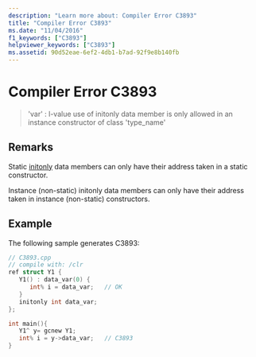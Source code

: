 ```yaml
---
description: "Learn more about: Compiler Error C3893"
title: "Compiler Error C3893"
ms.date: "11/04/2016"
f1_keywords: ["C3893"]
helpviewer_keywords: ["C3893"]
ms.assetid: 90d52eae-6ef2-4db1-b7ad-92f9e8b140fb
---
```

# Compiler Error C3893

> 'var' : l-value use of initonly data member is only allowed in an instance constructor of class 'type_name'

## Remarks

Static [initonly](../../dotnet/initonly-cpp-cli.md) data members can only have their address taken in a static constructor.

Instance (non-static) initonly data members can only have their address taken in instance (non-static) constructors.

## Example

The following sample generates C3893:

```cpp
// C3893.cpp
// compile with: /clr
ref struct Y1 {
   Y1() : data_var(0) {
      int% i = data_var;   // OK
   }
   initonly int data_var;
};

int main(){
   Y1^ y= gcnew Y1;
   int% i = y->data_var;   // C3893
}
```
